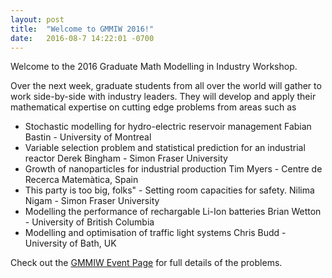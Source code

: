 ```yaml
---
layout: post
title:  "Welcome to GMMIW 2016!"
date:   2016-08-7 14:22:01 -0700
---
```

Welcome to the 2016 Graduate Math Modelling in Industry Workshop. 

Over the next week, graduate students from all over the world will gather to
work side-by-side with industry leaders. They will develop and apply their
mathematical expertise on cutting edge problems from areas such as

  * Stochastic modelling for hydro-electric reservoir management     Fabian Bastin - University of Montreal
  * Variable selection problem and statistical prediction for an industrial reactor  Derek Bingham - Simon Fraser University
  * Growth of nanoparticles for industrial production    Tim Myers - Centre de Recerca Matemàtica, Spain
  * This party is too big, folks" - Setting room capacities for safety.     Nilima Nigam - Simon Fraser University
  * Modelling the performance of rechargable Li-Ion batteries    Brian Wetton - University of British Columbia
  * Modelling and optimisation of traffic light systems  Chris Budd - University of Bath, UK 



Check out the [GMMIW Event Page](http://www.pims.math.ca/industrial-event/160807-gmmiw) for full details of the problems.
